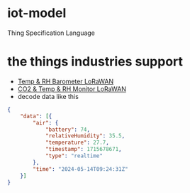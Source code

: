 # iot-model
Thing Specification Language

# the things industries support
- [Temp & RH Barometer LoRaWAN](https://github.com/ClearGrass/iot-model/blob/main/ttn/lora/temp_rh.js)
- [CO2 & Temp & RH Monitor LoRaWAN](https://github.com/ClearGrass/iot-model/blob/main/ttn/lora/temp_rh_co2.js)
- decode data like this
```json
{
    "data": [{
        "air": {
            "battery": 74,
            "relativeHumidity": 35.5,
            "temperature": 27.7,
            "timestamp": 1715678671,
            "type": "realtime"
        },
        "time": "2024-05-14T09:24:31Z"
    }]
}
```